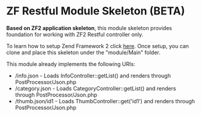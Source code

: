 <h1>ZF Restful Module Skeleton (BETA)</h1>
<h4></h4>
<p>
  <strong>Based on ZF2 application skeleton</strong>, this module skeleton provides 
  foundation for working with ZF2 Restful controller only.
</p>
<p>
  To learn how to setup Zend Framework 2 click 
  <a target="_blank" href="http://packages.zendframework.com/docs/latest/manual/en/zend.mvc.quick-start.html">here</a>. 
  Once setup, you can clone and 
  place this skeleton under the "module/Main" folder.
</p>
<p>
  This module already implements the following URIs:
  <ul>
    <li>/info.json - Loads InfoController::getList() and renders through PostProcessor/Json.php</li>
    <li>/category.json - Loads CategoryController::getList() and renders through PostProcessor/Json.php</li>
    <li>/thumb.json/id1 - Loads ThumbController::get('id1') and renders through PostProcessor/Json.php</li>
  </ul>
</p>